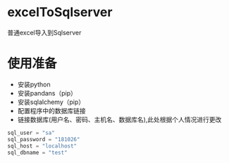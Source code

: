 # excelToSqlserver
普通excel导入到Sqlserver
# 使用准备
- 安装python
- 安装pandans（pip）
- 安装sqlalchemy（pip）
- 配置程序中的数据库链接
- 链接数据库(用户名、密码、主机名、数据库名),此处根据个人情况进行更改
``` python
sql_user = "sa"
sql_password = "181026"
sql_host = "localhost"
sql_dbname = "test"
```

